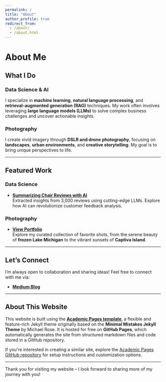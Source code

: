 ```yaml
---
permalink: /
title: "About"
author_profile: true
redirect_from: 
  - /about/
  - /about.html
---
```


# About Me

## **What I Do**
### **Data Science & AI**
I specialize in **machine learning**, **natural language processing**, and **retrieval-augmented generation (RAG)** techniques. My work often involves leveraging **large language models (LLMs)** to solve complex business challenges and uncover actionable insights.

### **Photography**
I create vivid imagery through **DSLR and drone photography**, focusing on **landscapes**, **urban environments**, and **creative storytelling**. My goal is to bring unique perspectives to life.

---

## **Featured Work**

### **Data Science**
- **[Summarizing Chair Reviews with AI](https://medium.com/@stephensaidso/how-i-used-ai-to-summarize-3-000-chair-reviews-in-minutes-a83768af984d)**  
  Extracted insights from 3,000 reviews using cutting-edge LLMs. Explore how AI can revolutionize customer feedback analysis.

### **Photography**
- **[View Portfolio](../photography/)**  
  Explore my curated collection of favorite shots, from the serene beauty of **frozen Lake Michigan** to the vibrant sunsets of **Captiva Island**.

---

## **Let’s Connect**

I’m always open to collaboration and sharing ideas! Feel free to connect with me via:
- **[Medium Blog](https://medium.com/@stephensaidso)**  
<!-- Add LinkedIn or GitHub links if desired -->
<!-- - **LinkedIn**: [Your LinkedIn Profile](#) -->
<!-- - **GitHub**: [Your GitHub Profile](#) -->

---

## **About This Website**

This website is built using the **[Academic Pages template](https://github.com/academicpages/academicpages.github.io)**, a flexible and feature-rich Jekyll theme originally based on the **Minimal Mistakes Jekyll Theme** by Michael Rose. It is hosted for free on **GitHub Pages**, which automatically generates the site from structured markdown files and code stored in a GitHub repository.

If you're interested in creating a similar site, explore the [Academic Pages GitHub repository](https://github.com/academicpages/academicpages.github.io) for setup instructions and customization options.

---

Thank you for visiting my website – I look forward to sharing more of my journey with you!
